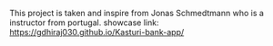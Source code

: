 This project is taken and inspire from Jonas Schmedtmann who is a instructor from portugal.
showcase link: https://gdhiraj030.github.io/Kasturi-bank-app/
